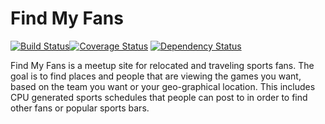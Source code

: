 Find My Fans
============================

[![Build Status](https://travis-ci.org/maxwellv/find-my-fans.png)](https://travis-ci.org/maxwellv/find-my-fans)[![Coverage Status](https://coveralls.io/repos/maxwellv/find-my-fans/badge.png)](https://coveralls.io/r/maxwellv/find-my-fans)
[![Dependency Status](https://gemnasium.com/maxwellv/find-my-fans.png)](https://gemnasium.com/maxwellv/find-my-fans)

Find My Fans is a meetup site for relocated and traveling sports fans. The goal is to find places and people that are viewing the games you want, based on the team you want or your geo-graphical location. This includes CPU generated sports schedules that people can post to in order to find other fans or popular sports bars.
